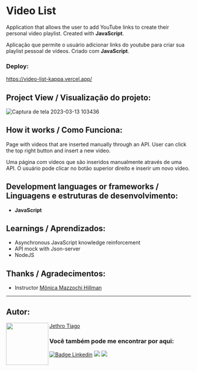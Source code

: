 # Video List

Application that allows the user to add YouTube links to create their personal video playlist. Created with <strong>JavaScript</strong>.

Aplicação que permite o usuário adicionar links do youtube para criar sua playlist pessoal de vídeos. Criado com <strong>JavaScript</strong>.

### Deploy:

https://video-list-kappa.vercel.app/

## Project View / Visualização do projeto:

![Captura de tela 2023-03-13 103436](https://user-images.githubusercontent.com/103612874/224717390-4620ab74-3fd6-4386-acc2-a3eba3d14218.jpg)

## How it works / Como Funciona:

Page with videos that are inserted manually through an API. User can click the top right button and insert a new video.

Uma página com vídeos que são inseridos manualmente através de uma API. O usuário pode clicar no botão superior direito e inserir um novo vídeo.

## Development languages or frameworks / Linguagens e estruturas de desenvolvimento:

* <strong>JavaScript</strong>

## Learnings / Aprendizados:

* Asynchronous JavaScript knowledge reinforcement
* API mock with Json-server
* NodeJS

## Thanks / Agradecimentos:

* Instructor [Mônica Mazzochi Hillman](https://github.com/MonicaHillman)

---

<h2 id="autor" align="left">Autor:</h2>
  <img align="left" src="https://avatars.githubusercontent.com/u/103612874?v=4" width=115>
<a href="https://github.com/JethroTiago">Jethro Tiago</a>
<h3 align="left">Você também pode me encontrar por aqui:</h3>
<p align="left">
  <a href="https://www.linkedin.com/in/jethrotiago/"><img src="https://img.shields.io/badge/LinkedIn-0077B5?style=for-the-badge&logo=linkedin&logoColor=white" alt="Badge Linkedin" /></a>
  <a href="https://www.youtube.com/c/BEIRADAAVENTURA" target="_blank"><img src="https://img.shields.io/badge/YouTube-FF0000?style=for-the-badge&logo=youtube&logoColor=white" target="_blank"></a>
  <a href="https://instagram.com/jethrotiago" target="_blank"><img src="https://img.shields.io/badge/-Instagram-%23E4405F?style=for-the-badge&logo=instagram&logoColor=white" target="_blank"></a>
  <br>
